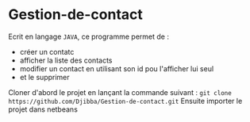 # Gestion-de-contact
Ecrit en langage `JAVA`, ce programme permet de :
+ créer un contatc
+ afficher la liste des contacts
+ modifier un contact en utilisant son id pou l'afficher lui seul
+ et le supprimer

Cloner d'abord le projet en lançant la commande suivant : 
`git clone https://github.com/Djibba/Gestion-de-contact.git`
Ensuite importer le projet dans netbeans
